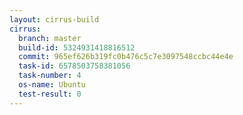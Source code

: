 ```yaml
---
layout: cirrus-build
cirrus:
  branch: master
  build-id: 5324931418816512
  commit: 965ef626b319fc0b476c5c7e3097548ccbc44e4e
  task-id: 6578503758381056
  task-number: 4
  os-name: Ubuntu
  test-result: 0
---
```

